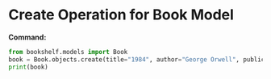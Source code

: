 # Create Operation for Book Model

**Command:**
```python
from bookshelf.models import Book
book = Book.objects.create(title="1984", author="George Orwell", publication_year=1949)
print(book)
